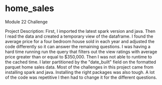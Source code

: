 # home_sales

Module 22 Challenge


Project Description: First, I imported the latest spark version and java. Then I read the data and created a temporary view of the dataframe. I found the average price for a four bedroom house sold in each year and adjusted the code differently so it can answer the remaining questions. I was having a hard time running run the query that filters out the view ratings with average price greater than or equal to $350,000. Then I was not able to runtime to the cached time. I later partitioned by the "date_built" field on the formatted parquet home sales data. Most of the challenges in this project came from installing spark and java. Installing the right packages was also tough. A lot of the code was repetitive I then had to change it for the different questions. 
